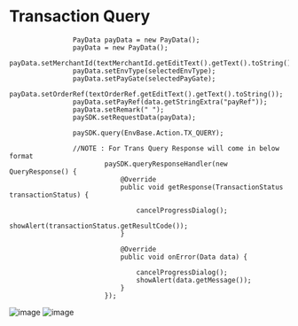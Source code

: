 

# Transaction Query

```
                PayData payData = new PayData();
                payData = new PayData();
                payData.setMerchantId(textMerchantId.getEditText().getText().toString());
                payData.setEnvType(selectedEnvType);
                payData.setPayGate(selectedPayGate);
                payData.setOrderRef(textOrderRef.getEditText().getText().toString());
                payData.setPayRef(data.getStringExtra("payRef"));
                payData.setRemark(" ");
                paySDK.setRequestData(payData);
                
                paySDK.query(EnvBase.Action.TX_QUERY);

                //NOTE : For Trans Query Response will come in below format 
                        paySDK.queryResponseHandler(new QueryResponse() {
                            @Override
                            public void getResponse(TransactionStatus transactionStatus) {

                                cancelProgressDialog();
                                showAlert(transactionStatus.getResultCode());
                            }

                            @Override
                            public void onError(Data data) {

                                cancelProgressDialog();
                                showAlert(data.getMessage());
                            }
                        });

```

![image](https://user-images.githubusercontent.com/57220911/82582763-207f8980-9bb0-11ea-8ab3-3f7619bcd98d.png) ![image](https://user-images.githubusercontent.com/57220911/82582688-0b0a5f80-9bb0-11ea-9336-f9d3c44cdbfd.png)
